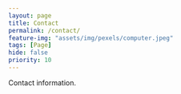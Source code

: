 ```yaml
---
layout: page
title: Contact
permalink: /contact/
feature-img: "assets/img/pexels/computer.jpeg"
tags: [Page]
hide: false
priority: 10
---
```


Contact information.
